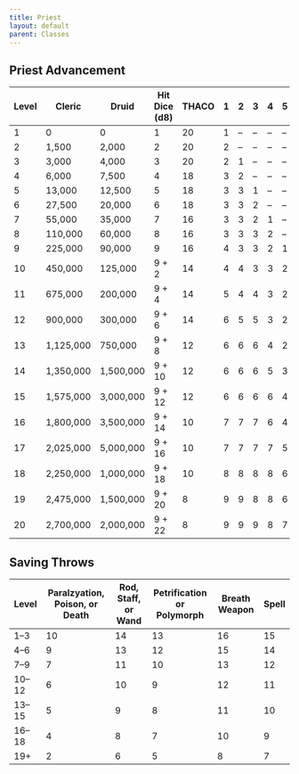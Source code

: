 ```yaml
---
title: Priest
layout: default
parent: Classes
---
```


## Priest Advancement
| Level | Cleric | Druid | Hit Dice (d8) | THACO | 1 | 2 | 3 | 4 | 5 | 6\* | 7\*\* |
|---|---|---|---|---|---|---|---|---|---|---|---|
| 1 | 0 | 0 | 1 | 20 | 1 | – | – | – | – | – | – |
| 2 | 1,500 | 2,000 | 2 | 20 | 2 | – | – | – | – | – | – |
| 3 | 3,000 | 4,000 | 3 | 20 | 2 | 1 | – | – | – | – | – |
| 4 | 6,000 | 7,500 | 4 | 18 | 3 | 2 | – | – | – | – | – |
| 5 | 13,000 | 12,500 | 5 | 18 | 3 | 3 | 1 | – | – | – | – |
| 6 | 27,500 | 20,000 | 6 | 18 | 3 | 3 | 2 | – | – | – | – |
| 7 | 55,000 | 35,000 | 7 | 16 | 3 | 3 | 2 | 1 | – | – | – |
| 8 | 110,000 | 60,000 | 8 | 16 | 3 | 3 | 3 | 2 | – | – | – |
| 9 | 225,000 | 90,000 | 9 | 16 | 4 | 3 | 3 | 2 | 1 | – | – |
| 10 | 450,000 | 125,000 | 9 + 2 | 14 | 4 | 4 | 3 | 3 | 2 | – | – |
| 11 | 675,000 | 200,000 | 9 + 4 | 14 | 5 | 4 | 4 | 3 | 2 | 1 | – |
| 12 | 900,000 | 300,000 | 9 + 6 | 14 | 6 | 5 | 5 | 3 | 2 | 2 | – |
| 13 | 1,125,000 | 750,000 | 9 + 8 | 12 | 6 | 6 | 6 | 4 | 2 | 2 | – |
| 14 | 1,350,000 | 1,500,000 | 9 + 10 | 12 | 6 | 6 | 6 | 5 | 3 | 2 | 1 |
| 15 | 1,575,000 | 3,000,000 | 9 + 12 | 12 | 6 | 6 | 6 | 6 | 4 | 2 | 2 |
| 16 | 1,800,000 | 3,500,000 | 9 + 14 | 10 | 7 | 7 | 7 | 6 | 4 | 3 | 1 |
| 17 | 2,025,000 | 5,000,000 | 9 + 16 | 10 | 7 | 7 | 7 | 7 | 5 | 3 | 2 |
| 18 | 2,250,000 | 1,000,000 | 9 + 18 | 10 | 8 | 8 | 8 | 8 | 6 | 4 | 2 |
| 19 | 2,475,000 | 1,500,000 | 9 + 20 | 8 | 9 | 9 | 8 | 8 | 6 | 4 | 2 |
| 20 | 2,700,000 | 2,000,000 | 9 + 22 | 8 | 9 | 9 | 9 | 8 | 7 | 5 | 2 |

## Saving Throws

| Level | Paralzyation, Poison, or Death | Rod, Staff, or Wand | Petrification or Polymorph | Breath Weapon | Spell |
|---|---|---|---|---|---|
| 1–3 | 10 | 14 | 13 | 16 | 15 |
| 4–6 | 9 | 13 | 12 | 15 | 14 |
| 7–9 | 7 | 11 | 10 | 13 | 12 |
| 10–12 | 6 | 10 | 9 | 12 | 11 |
| 13–15 | 5 | 9 | 8 | 11 | 10 |
| 16–18 | 4 | 8 | 7 | 10 | 9 |
| 19+ | 2 | 6 | 5 | 8 | 7 |
